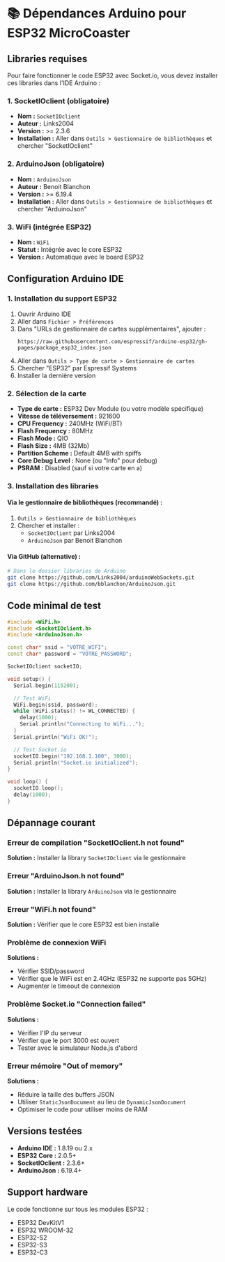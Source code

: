 # 📚 Dépendances Arduino pour ESP32 MicroCoaster

## Libraries requises

Pour faire fonctionner le code ESP32 avec Socket.io, vous devez installer ces libraries dans l'IDE Arduino :

### 1. **SocketIOclient** (obligatoire)

- **Nom :** `SocketIOclient`
- **Auteur :** Links2004
- **Version :** >= 2.3.6
- **Installation :** Aller dans `Outils > Gestionnaire de bibliothèques` et chercher "SocketIOclient"

### 2. **ArduinoJson** (obligatoire)

- **Nom :** `ArduinoJson`
- **Auteur :** Benoit Blanchon
- **Version :** >= 6.19.4
- **Installation :** Aller dans `Outils > Gestionnaire de bibliothèques` et chercher "ArduinoJson"

### 3. **WiFi** (intégrée ESP32)

- **Nom :** `WiFi`
- **Statut :** Intégrée avec le core ESP32
- **Version :** Automatique avec le board ESP32

## Configuration Arduino IDE

### 1. Installation du support ESP32

1. Ouvrir Arduino IDE
2. Aller dans `Fichier > Préférences`
3. Dans "URLs de gestionnaire de cartes supplémentaires", ajouter :
   ```
   https://raw.githubusercontent.com/espressif/arduino-esp32/gh-pages/package_esp32_index.json
   ```
4. Aller dans `Outils > Type de carte > Gestionnaire de cartes`
5. Chercher "ESP32" par Espressif Systems
6. Installer la dernière version

### 2. Sélection de la carte

- **Type de carte :** ESP32 Dev Module (ou votre modèle spécifique)
- **Vitesse de téléversement :** 921600
- **CPU Frequency :** 240MHz (WiFi/BT)
- **Flash Frequency :** 80MHz
- **Flash Mode :** QIO
- **Flash Size :** 4MB (32Mb)
- **Partition Scheme :** Default 4MB with spiffs
- **Core Debug Level :** None (ou "Info" pour debug)
- **PSRAM :** Disabled (sauf si votre carte en a)

### 3. Installation des libraries

#### Via le gestionnaire de bibliothèques (recommandé) :

1. `Outils > Gestionnaire de bibliothèques`
2. Chercher et installer :
   - `SocketIOclient` par Links2004
   - `ArduinoJson` par Benoit Blanchon

#### Via GitHub (alternative) :

```bash
# Dans le dossier libraries de Arduino
git clone https://github.com/Links2004/arduinoWebSockets.git
git clone https://github.com/bblanchon/ArduinoJson.git
```

## Code minimal de test

```cpp
#include <WiFi.h>
#include <SocketIOclient.h>
#include <ArduinoJson.h>

const char* ssid = "VOTRE_WIFI";
const char* password = "VOTRE_PASSWORD";

SocketIOclient socketIO;

void setup() {
  Serial.begin(115200);

  // Test WiFi
  WiFi.begin(ssid, password);
  while (WiFi.status() != WL_CONNECTED) {
    delay(1000);
    Serial.println("Connecting to WiFi...");
  }
  Serial.println("WiFi OK!");

  // Test Socket.io
  socketIO.begin("192.168.1.100", 3000);
  Serial.println("Socket.io initialized");
}

void loop() {
  socketIO.loop();
  delay(1000);
}
```

## Dépannage courant

### Erreur de compilation "SocketIOclient.h not found"

**Solution :** Installer la library `SocketIOclient` via le gestionnaire

### Erreur "ArduinoJson.h not found"

**Solution :** Installer la library `ArduinoJson` via le gestionnaire

### Erreur "WiFi.h not found"

**Solution :** Vérifier que le core ESP32 est bien installé

### Problème de connexion WiFi

**Solutions :**

- Vérifier SSID/password
- Vérifier que le WiFi est en 2.4GHz (ESP32 ne supporte pas 5GHz)
- Augmenter le timeout de connexion

### Problème Socket.io "Connection failed"

**Solutions :**

- Vérifier l'IP du serveur
- Vérifier que le port 3000 est ouvert
- Tester avec le simulateur Node.js d'abord

### Erreur mémoire "Out of memory"

**Solutions :**

- Réduire la taille des buffers JSON
- Utiliser `StaticJsonDocument` au lieu de `DynamicJsonDocument`
- Optimiser le code pour utiliser moins de RAM

## Versions testées

- **Arduino IDE :** 1.8.19 ou 2.x
- **ESP32 Core :** 2.0.5+
- **SocketIOclient :** 2.3.6+
- **ArduinoJson :** 6.19.4+

## Support hardware

Le code fonctionne sur tous les modules ESP32 :

- ESP32 DevKitV1
- ESP32 WROOM-32
- ESP32-S2
- ESP32-S3
- ESP32-C3
